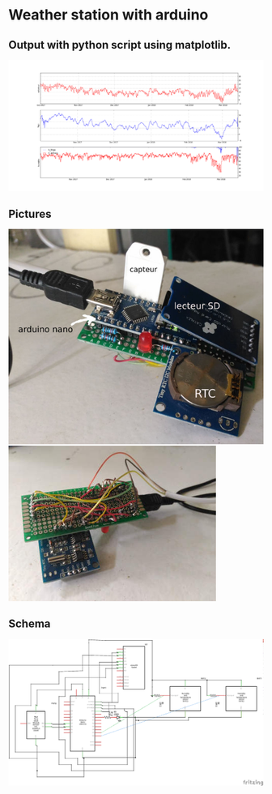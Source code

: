 # Weather station with arduino


Output with python script using matplotlib.
-------------------------------------------
![](https://raw.githubusercontent.com/trent30/station_meteo/master/arduino/output.png)

Pictures
--------
![](https://github.com/trent30/station_meteo/blob/master/arduino/sm_01.jpg?raw=true)![](https://github.com/trent30/station_meteo/blob/master/arduino/sm_02.jpg?raw=true)

Schema
------
![](https://raw.githubusercontent.com/trent30/station_meteo/master/arduino/schema.png)


